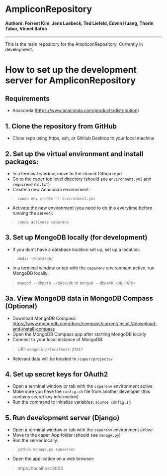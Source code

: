 # AmpliconRepository

#### Authors: Forrest Kim, Jens Luebeck, Ted Liefeld, Edwin Huang, Thorin Tabor, Vineet Bafna
---

This is the main repository for the AmpliconRepository. Currently in development. 

# How to set up the development server for AmpliconRepository

## Requirements
- Anaconda (https://www.anaconda.com/products/distribution)

## 1. Clone the repository from GitHub
- Clone repo using https, ssh, or GitHub Desktop to your local machine

## 2. Set up the virtual environment and install packages:
- In a terminal window, move to the cloned Github repo
- Go to the caper top level directory (should see `environment.yml` and `requirements.txt`)
- Create a new Anaconda environment:
> `conda env create -f environment.yml`
- Activate the new environment (you need to do this everytime before running the server):
> `conda activate caperenv` 

## 3. Set up MongoDB locally (for development)
- If you don't have a database location set up, set up a location:
> `mkdir ~/data/db/`
- In a terminal window or tab with the `caperenv` environment active, run MongoDB locally:
>  `mongod --dbpath ~/data/db` or `mongod --dbpath <DB_PATH>`

## 3a. View MongoDB data in MongoDB Compass (Optional)
- Download MongoDB Compass: https://www.mongodb.com/docs/compass/current/install/#download-and-install-compass
- Open the MongoDB Compass app after starting MongoDB locally
- Connect to your local instance of MongoDB:
> URI: `mongodb://localhost:27017`
- Relevant data will be located in `/caper/projects/`

## 4. Set up secret keys for OAuth2
- Open a terminal window or tab with the `caperenv` environment active
- Make sure you have the `config.sh` file from another developer (this contains secret key information)
- Run the command to initialize variables:
`source config.sh`

## 5. Run development server (Django)
- Open a terminal window or tab with the `caperenv` environment active
- Move to the caper App folder (should see `manage.py`)
- Run the server locally:
> `python manage.py runserver`
- Open the application on a web browser:
> https://localhost:8000